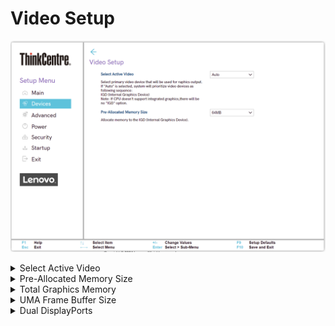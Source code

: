 # Video Setup #

![](./img/tc_video_setup.png)

<details><summary>Select Active Video</summary>

The primary video device for graphics output.

Options:

1.  **Auto** - automatic selection of graphics output by the system. Default.
1.  IGD - Select Integrated Graphics Device.
1.  PEG - Select PCIe Graphic.


!!! info ""
    If `Auto` is selected, the system will select a graphics output, **prioritizing PEG**. <br /> 

!!! info ""
    The `IGD` option will not appear if not supported by the CPU.

| WMI Setting name | Values | Locked by SVP |
|:---|:---|:---|
| SelectActiveVideo  | IGD, [PEG], Auto | yes |


</details>

<details><summary>Pre-Allocated Memory Size</summary>

Allocate memory to the IGD (Internal Graphics Device).

Options:

1.  **32MB** - Default.
1.  64MB
1.  96MB
1.  128MB
1.  160MB

| WMI Setting name | Values | Locked by SVP |
|:---|:---|:---|
| Pre-AllocatedMemorySize | 32MB, 64MB, 96MB, 128MB, 160MB | yes |


</details>

<details><summary>Total Graphics Memory</summary>

Total memory shared by all graphics devices.

Options:

1.  **Maximum** - enables maximum memory allocation. Default.
2.  128MB.
3.  256MB.

</details>

<details><summary>UMA Frame Buffer Size</summary>

Configure the memory size for internal graphic

Options:

1.  **Auto** - Default.
2.  512MB.
3.  1024MB.
4.  2048MB.

<!-- NO WMI -->

</details>

<details><summary>Dual DisplayPorts</summary>

Dual display ports 1 and 2.

Enable support for MST (multi-stream transport), allowing daisy-chaining of graphics output devices.

Options:

1.  **MST** - Default.
2.  SST (single-stream transport).

<!-- NO WMI -->

</details>
